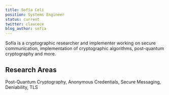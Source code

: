 ```yaml
---
title: Sofía Celi
position: Systems Engineer
status: current
twitter: claucece
blog_author: sofia
---
```

Sofía is a cryptographic researcher and implementer working on secure communication, implementation of cryptographic algorithms, post-quantum cryptography and more.

## Research Areas
Post-Quantum Cryptography, Anonymous Credentials, Secure Messaging, Deniability, TLS

